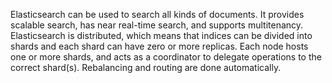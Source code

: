 Elasticsearch can be used to search all kinds of documents. It provides scalable search, has near real-time search, and supports multitenancy. Elasticsearch is distributed, which means that indices can be divided into shards and each shard can have zero or more replicas. Each node hosts one or more shards, and acts as a coordinator to delegate operations to the correct shard(s). Rebalancing and routing are done automatically.